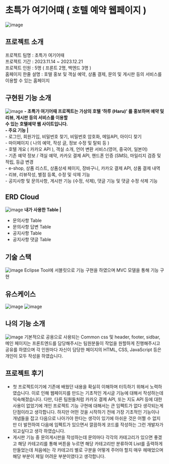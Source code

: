 # 초특가 여기어떄 ( 호텔 예약 웹페이지 )
![image](https://github.com/rddckdeo/FinalProject/assets/150643230/58dcd117-7863-4ff2-aa5f-2ebca9855a1f)

## 프로젝트 소개
프로젝트 팀명 : 초특가 여기어때
<br/>
프로젝트 기간 : 2023.11.14 ~ 2023.12.21
<br/>
프로젝트 인원 : 5명 ( 프론트 2명, 백엔드 3명 )
<br/>
홈페이지 한줄 설명 : 호텔 홍보 및 객실 예약, 상품 결제, 문의 및 게시판 등의 서비스를 이용할 수 있는 홈페이지

## 구현된 기능 소개
![image](https://github.com/rddckdeo/SemiProject/assets/150643230/075416b0-0d18-4ba7-930e-d3bd21d621e4)
**- 초특가 여기어때 프로젝트는 가상의 호텔 ‘하루 (Haru)’ 를 홍보하며 예약 및 리뷰, 게시판 등의 서비스를 이용할 <br/> 수 있는 호텔예약 웹 사이트입니다.**
<br/>
**- 주요 기능 |** <br/>
    - 로그인, 회원가입, 비밀번호 찾기, 비밀번호 암호화, 메일API, 아이디 찾기<br/>
    - 마이페이지 ( 나의 예약, 작성 글, 정보 수정 및 탈퇴 등 )<br/>
    - 호텔 개요 ( 카카오 API ), 객실 소개, 언어 변환 서비스(영어, 중국어, 일본어)<br/>
    - 기존 예약 정보 / 객실 예약, 카카오 결제 API, 핸드폰 인증 (SMS), 마일리지 검증 및 적립, 등급 변경<br/>
    - e-shop, 상품 리스트, 상품상세 페이지, 장바구니, 카카오 결제 API, 상품 결제 내역<br/>
    - 리뷰, 리뷰작성, 별점 등록, 수정 및 삭제 기능<br/>
    - 공지사항 및 문의사항, 게시판 기능 (수정, 삭제), 댓글 기능 및 댓글 수정 삭제 기능<br/>
## ERD Cloud
![image](https://github.com/rddckdeo/SemiProject/assets/150643230/6de85e3b-c047-4dbf-9485-ba777fd4527b)
**내가 사용한 Table |**
- 문의사항 Table
- 문의사항 답변 Table
- 공지사항 Table
- 공지사항 댓글 Table
## 기술 스택
![image](https://github.com/rddckdeo/SemiProject/assets/150643230/d55989b0-f21c-486a-8896-9b18b3fc187d)
Eclipse Tool에 서블릿으로 기능 구현을 하였으며 MVC 모델을 통해 기능 구현
## 유스케이스
![image](https://github.com/rddckdeo/SemiProject/assets/150643230/5c015ce4-b4ff-4832-b778-d1b233059262)
![image](https://github.com/rddckdeo/SemiProject/assets/150643230/b2c9a297-3d98-4513-8874-6997dc261527)
## 나의 기능 소개
![image](https://github.com/rddckdeo/SemiProject/assets/150643230/6295cbd5-fe08-4c61-97b4-d9563a284c8d)
기본적으로 공용으로 사용되는 Common css 및 header, footer, sidbar, 메인 페이지는 프론트엔드를 담당해주시는 팀원분들이 작업을 원할하게 진행해주시고 공유를 하였으며
각 인원마다 자신이 담당한 페이지의 HTML, CSS, JavaScript 등은 개인이 모두 작성을 하였습니다.

## 프로젝트 후기
- 첫 프로젝트이기에 기존에 배웠던 내용을 확실히 이해하며 터득하기 위해서 노력하였습니다. 이로 인해 웹페이지를 만드는 기초적인 게시글 기능에 대해서 작성하는데 익숙해졌습니다.
다만, 다른 팀원들처럼 카카오 결제 API, 또는 지도 API 등에 대한 사용이 없었기에 개인 프로젝트 기능 구현에 대해서는 큰 임펙트가 없다 생각되는게 단점이라고 생각합니다.
하지만 어떤 것을 시작하기 전에 가장 기초적인 기능이나 개념들을 잡고 다음으로 나아가야 한다는 생각이 있기에 아쉬운 것은 어쩔 수 없지만 더 발전하여 다음에 임펙트가 있으면서 깔끔하게 코드를 작성하는
그런 개발자가 되고싶다고 생각 하였습니다.
- 게시판 기능 중 문의게시판을 작성하는데 문의마다 각각의 카테고리가 있으면 좋겠고 해당 카테고리를 통해 버튼을 누르면 해당 카테고리만 분류하여 List를 출력하게 만들었는데 처음에는 각 카테고리 별로 구분을 어떻게 주어야 할지 매우 헤매었으며 해당 부분이 제일 어려운 부분이였다고 생각합니다.
